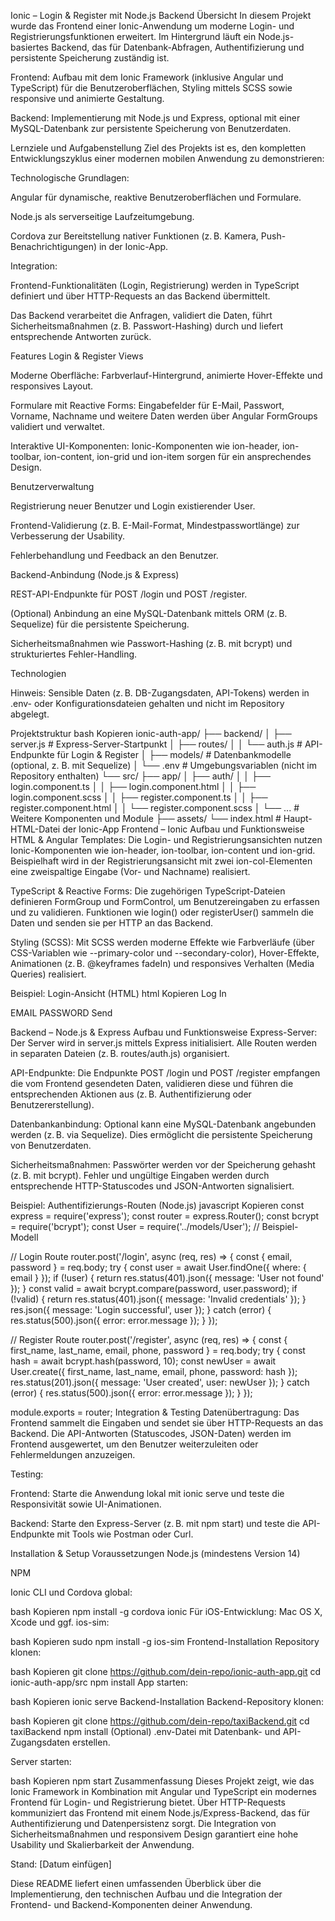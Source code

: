 Ionic – Login & Register mit Node.js Backend
Übersicht
In diesem Projekt wurde das Frontend einer Ionic-Anwendung um moderne Login- und Registrierungsfunktionen erweitert. Im Hintergrund läuft ein Node.js-basiertes Backend, das für Datenbank-Abfragen, Authentifizierung und persistente Speicherung zuständig ist.

Frontend: Aufbau mit dem Ionic Framework (inklusive Angular und TypeScript) für die Benutzeroberflächen, Styling mittels SCSS sowie responsive und animierte Gestaltung.

Backend: Implementierung mit Node.js und Express, optional mit einer MySQL-Datenbank zur persistente Speicherung von Benutzerdaten.

Lernziele und Aufgabenstellung
Ziel des Projekts ist es, den kompletten Entwicklungszyklus einer modernen mobilen Anwendung zu demonstrieren:

Technologische Grundlagen:

Angular für dynamische, reaktive Benutzeroberflächen und Formulare.

Node.js als serverseitige Laufzeitumgebung.

Cordova zur Bereitstellung nativer Funktionen (z. B. Kamera, Push-Benachrichtigungen) in der Ionic-App.

Integration:

Frontend-Funktionalitäten (Login, Registrierung) werden in TypeScript definiert und über HTTP-Requests an das Backend übermittelt.

Das Backend verarbeitet die Anfragen, validiert die Daten, führt Sicherheitsmaßnahmen (z. B. Passwort-Hashing) durch und liefert entsprechende Antworten zurück.

Features
Login & Register Views

Moderne Oberfläche: Farbverlauf-Hintergrund, animierte Hover-Effekte und responsives Layout.

Formulare mit Reactive Forms: Eingabefelder für E-Mail, Passwort, Vorname, Nachname und weitere Daten werden über Angular FormGroups validiert und verwaltet.

Interaktive UI-Komponenten: Ionic-Komponenten wie ion-header, ion-toolbar, ion-content, ion-grid und ion-item sorgen für ein ansprechendes Design.

Benutzerverwaltung

Registrierung neuer Benutzer und Login existierender User.

Frontend-Validierung (z. B. E-Mail-Format, Mindestpasswortlänge) zur Verbesserung der Usability.

Fehlerbehandlung und Feedback an den Benutzer.

Backend-Anbindung (Node.js & Express)

REST-API-Endpunkte für POST /login und POST /register.

(Optional) Anbindung an eine MySQL-Datenbank mittels ORM (z. B. Sequelize) für die persistente Speicherung.

Sicherheitsmaßnahmen wie Passwort-Hashing (z. B. mit bcrypt) und strukturiertes Fehler-Handling.

Technologien







Hinweis: Sensible Daten (z. B. DB-Zugangsdaten, API-Tokens) werden in .env- oder Konfigurationsdateien gehalten und nicht im Repository abgelegt.

Projektstruktur
bash
Kopieren
ionic-auth-app/
├── backend/
│   ├── server.js                # Express-Server-Startpunkt
│   ├── routes/
│   │   └── auth.js              # API-Endpunkte für Login & Register
│   ├── models/                  # Datenbankmodelle (optional, z. B. mit Sequelize)
│   └── .env                     # Umgebungsvariablen (nicht im Repository enthalten)
└── src/
    ├── app/
    │   ├── auth/
    │   │   ├── login.component.ts
    │   │   ├── login.component.html
    │   │   ├── login.component.scss
    │   │   ├── register.component.ts
    │   │   ├── register.component.html
    │   │   └── register.component.scss
    │   └── ...                  # Weitere Komponenten und Module
    ├── assets/
    └── index.html               # Haupt-HTML-Datei der Ionic-App
Frontend – Ionic
Aufbau und Funktionsweise
HTML & Angular Templates:
Die Login- und Registrierungsansichten nutzen Ionic-Komponenten wie ion-header, ion-toolbar, ion-content und ion-grid. Beispielhaft wird in der Registrierungsansicht mit zwei ion-col-Elementen eine zweispaltige Eingabe (Vor- und Nachname) realisiert.

TypeScript & Reactive Forms:
Die zugehörigen TypeScript-Dateien definieren FormGroup und FormControl, um Benutzereingaben zu erfassen und zu validieren. Funktionen wie login() oder registerUser() sammeln die Daten und senden sie per HTTP an das Backend.

Styling (SCSS):
Mit SCSS werden moderne Effekte wie Farbverläufe (über CSS-Variablen wie --primary-color und --secondary-color), Hover-Effekte, Animationen (z. B. @keyframes fadeIn) und responsives Verhalten (Media Queries) realisiert.

Beispiel: Login-Ansicht (HTML)
html
Kopieren
<ion-header>
  <ion-toolbar>
    <ion-buttons slot="start">
      <ion-back-button color="light"></ion-back-button>
    </ion-buttons>
    <ion-title>Log In</ion-title>
  </ion-toolbar>
</ion-header>

<ion-content class="ion-padding">
  <form [formGroup]="user" (ngSubmit)="login()">
    <ion-grid padding-top>
      <ion-row>
        <ion-col size="12">
          <ion-item class="item-input">
            <ion-label position="stacked" color="medium">EMAIL</ion-label>
            <ion-input type="email" formControlName="email"></ion-input>
          </ion-item>
        </ion-col>
      </ion-row>
      <ion-row>
        <ion-col size="12">
          <ion-item class="item-input">
            <ion-label position="stacked" color="medium">PASSWORD</ion-label>
            <ion-input type="password" formControlName="password"></ion-input>
          </ion-item>
        </ion-col>
      </ion-row>
    </ion-grid>
    <ion-button type="submit" expand="full" class="submit-button">
      Send
      <span *ngIf="spinner">
        <ion-spinner name="lines"></ion-spinner>
      </span>
    </ion-button>
  </form>
</ion-content>
Backend – Node.js & Express
Aufbau und Funktionsweise
Express-Server:
Der Server wird in server.js mittels Express initialisiert. Alle Routen werden in separaten Dateien (z. B. routes/auth.js) organisiert.

API-Endpunkte:
Die Endpunkte POST /login und POST /register empfangen die vom Frontend gesendeten Daten, validieren diese und führen die entsprechenden Aktionen aus (z. B. Authentifizierung oder Benutzererstellung).

Datenbankanbindung:
Optional kann eine MySQL-Datenbank angebunden werden (z. B. via Sequelize). Dies ermöglicht die persistente Speicherung von Benutzerdaten.

Sicherheitsmaßnahmen:
Passwörter werden vor der Speicherung gehasht (z. B. mit bcrypt). Fehler und ungültige Eingaben werden durch entsprechende HTTP-Statuscodes und JSON-Antworten signalisiert.

Beispiel: Authentifizierungs-Routen (Node.js)
javascript
Kopieren
const express = require('express');
const router = express.Router();
const bcrypt = require('bcrypt');
const User = require('../models/User'); // Beispiel-Modell

// Login Route
router.post('/login', async (req, res) => {
  const { email, password } = req.body;
  try {
    const user = await User.findOne({ where: { email } });
    if (!user) {
      return res.status(401).json({ message: 'User not found' });
    }
    const valid = await bcrypt.compare(password, user.password);
    if (!valid) {
      return res.status(401).json({ message: 'Invalid credentials' });
    }
    res.json({ message: 'Login successful', user });
  } catch (error) {
    res.status(500).json({ error: error.message });
  }
});

// Register Route
router.post('/register', async (req, res) => {
  const { first_name, last_name, email, phone, password } = req.body;
  try {
    const hash = await bcrypt.hash(password, 10);
    const newUser = await User.create({
      first_name,
      last_name,
      email,
      phone,
      password: hash
    });
    res.status(201).json({ message: 'User created', user: newUser });
  } catch (error) {
    res.status(500).json({ error: error.message });
  }
});

module.exports = router;
Integration & Testing
Datenübertragung:
Das Frontend sammelt die Eingaben und sendet sie über HTTP-Requests an das Backend. Die API-Antworten (Statuscodes, JSON-Daten) werden im Frontend ausgewertet, um den Benutzer weiterzuleiten oder Fehlermeldungen anzuzeigen.

Testing:

Frontend: Starte die Anwendung lokal mit ionic serve und teste die Responsivität sowie UI-Animationen.

Backend: Starte den Express-Server (z. B. mit npm start) und teste die API-Endpunkte mit Tools wie Postman oder Curl.

Installation & Setup
Voraussetzungen
Node.js (mindestens Version 14)

NPM

Ionic CLI und Cordova global:

bash
Kopieren
npm install -g cordova ionic
Für iOS-Entwicklung: Mac OS X, Xcode und ggf. ios-sim:

bash
Kopieren
sudo npm install -g ios-sim
Frontend-Installation
Repository klonen:

bash
Kopieren
git clone https://github.com/dein-repo/ionic-auth-app.git
cd ionic-auth-app/src
npm install
App starten:

bash
Kopieren
ionic serve
Backend-Installation
Backend-Repository klonen:

bash
Kopieren
git clone https://github.com/dein-repo/taxiBackend.git
cd taxiBackend
npm install
(Optional) .env-Datei mit Datenbank- und API-Zugangsdaten erstellen.

Server starten:

bash
Kopieren
npm start
Zusammenfassung
Dieses Projekt zeigt, wie das Ionic Framework in Kombination mit Angular und TypeScript ein modernes Frontend für Login- und Registrierung bietet. Über HTTP-Requests kommuniziert das Frontend mit einem Node.js/Express-Backend, das für Authentifizierung und Datenpersistenz sorgt. Die Integration von Sicherheitsmaßnahmen und responsivem Design garantiert eine hohe Usability und Skalierbarkeit der Anwendung.

Stand: [Datum einfügen]

Diese README liefert einen umfassenden Überblick über die Implementierung, den technischen Aufbau und die Integration der Frontend- und Backend-Komponenten deiner Anwendung.
